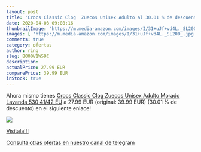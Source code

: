 ```yaml
---
layout: post
title: 'Crocs Classic Clog  Zuecos Unisex Adulto al 30.01 % de descuento'
date: 2020-04-03 09:08:16
thumbnailImage: 'https://m.media-amazon.com/images/I/31+uJf+vd4L._SL200_.jpg'
images: [ 'https://m.media-amazon.com/images/I/31+uJf+vd4L._SL200_.jpg' ]
comments: true
category: ofertas
author: ring
slug: B000V1W59C
description:
actualPrice: 27.99 EUR
comparePrice: 39.99 EUR
inStock: true
---
```


Ahora mismo tienes [Crocs Classic Clog  Zuecos Unisex Adulto  Morado  Lavanda 530   41/42 EU](https://www.amazon.com/dp/B000V1W59C/?tag=redken08-20) a 27.99 EUR (original: 39.99 EUR) (30.01 %  de descuento) en el siguiente enlace!

[![](https://m.media-amazon.com/images/I/31+uJf+vd4L._SL200_.jpg)](https://www.amazon.com/dp/B000V1W59C/?tag=redken08-20)

[Visítala!!!](https://www.amazon.com/dp/B000V1W59C/?tag=redken08-20)

[Consulta otras ofertas en nuestro canal de telegram](https://t.me/s/ofertas25)
